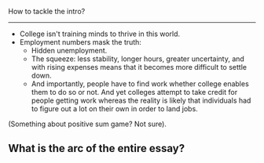 
How to tackle the intro?



----

- College isn't training minds to thrive in this world.
- Employment numbers mask the truth:
	- Hidden unemployment.
	- The squeeze: less stability, longer hours, greater uncertainty, and with rising expenses means that it becomes more difficult to settle down.
	- And importantly, people have to find work whether college enables them to do so or not. And yet colleges attempt to take credit for people getting work whereas the reality is likely that individuals had to figure out a lot on their own in order to land jobs.

(Something about positive sum game? Not sure).

What is the arc of the entire essay?
- 